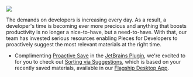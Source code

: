[//]: # (title: Toggling Realtime and Scope Relevant Suggestions)

![](SORT_JETBRAINS.gif)

The demands on developers is increasing every day. As a result, a developer's time is becoming ever more precious and anything that boosts productivity is no longer a nice-to-have, but a need-to-have.
With that, our team has invested serious resources enabling Pieces for Developers to proactively suggest the most relevant materials at the right time.
- Complimenting [Proactive Save](suggested-save-and-on-device-pattern-engine.md "Suggested Save") in the [JetBrains Plugin](https://plugins.jetbrains.com/plugin/17328-pieces--save-search-share--reuse-code-snippets), we're excited to for you to check out [Sorting via Suggestions](global-search-sort-via-suggestions-reference-and-reuse-saved-materials.md "Global Search"), which is based on your recently saved materials, available in our [Flagship Desktop App](getting-started.md).